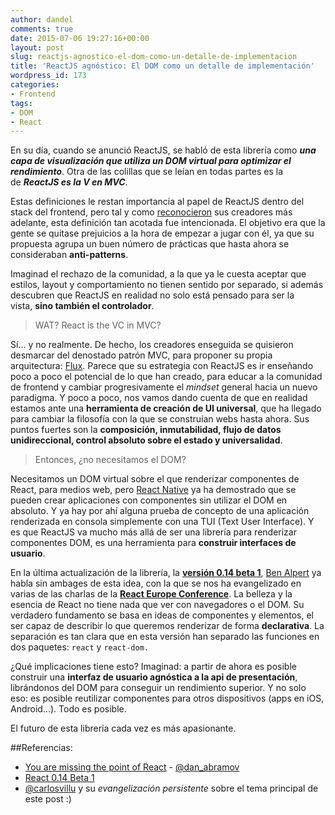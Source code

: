 ```yaml
---
author: dandel
comments: true
date: 2015-07-06 19:27:16+00:00
layout: post
slug: reactjs-agnostico-el-dom-como-un-detalle-de-implementacion
title: 'ReactJS agnóstico: El DOM como un detalle de implementación'
wordpress_id: 173
categories:
- Frontend
tags:
- DOM
- React
---
```


En su día, cuando se anunció ReactJS, se habló de esta librería como **_una capa de visualización que utiliza un DOM virtual para optimizar el rendimiento_**. Otra de las colillas que se leían en todas partes es la de **_ReactJS es la V en MVC_**.

Estas definiciones le restan importancia al papel de ReactJS dentro del stack del frontend, pero tal y como [reconocieron](https://groups.google.com/forum/#!msg/reactjs/sB6IPgiXGe4/1os3fnQRAegJ) sus creadores más adelante, esta definición tan acotada fue intencionada. El objetivo era que la gente se quitase prejuicios a la hora de empezar a jugar con él, ya que su propuesta agrupa un buen número de prácticas que hasta ahora se consideraban **anti-patterns**.

Imaginad el rechazo de la comunidad, a la que ya le cuesta aceptar que estilos, layout y comportamiento no tienen sentido por separado, si además descubren que ReactJS en realidad no solo está pensado para ser la vista, **sino también el controlador**.

> WAT? React is the VC in MVC?

Sí... y no realmente. De hecho, los creadores enseguida se quisieron desmarcar del denostado patrón MVC, para proponer su propia arquitectura: [Flux](https://facebook.github.io/flux/). Parece que su estrategia con ReactJS es ir enseñando poco a poco el potencial de lo que han creado, para educar a la comunidad de frontend y cambiar progresivamente el _mindset_ general hacia un nuevo paradigma. Y poco a poco, nos vamos dando cuenta de que en realidad estamos ante una **herramienta de creación de UI universal**, que ha llegado para cambiar la filosofía con la que se construían webs hasta ahora. Sus puntos fuertes son la **composición, inmutabilidad, flujo de datos unidireccional, control absoluto sobre el estado y universalidad**.

> Entonces, ¿no necesitamos el DOM?

Necesitamos un DOM virtual sobre el que renderizar componentes de React, para medios web, pero [React Native](https://facebook.github.io/react-native/) ya ha demostrado que se pueden crear aplicaciones con componentes sin utilizar el DOM en absoluto. Y ya hay por ahí alguna prueba de concepto de una aplicación renderizada en consola simplemente con una TUI (Text User Interface). Y es que ReactJS va mucho más allá de ser una librería para renderizar componentes DOM, es una herramienta para **construir interfaces de usuario**.

En la última actualización de la librería, la **[versión 0.14 beta 1](http://facebook.github.io/react/blog/)**, [Ben Alpert](https://twitter.com/soprano) ya habla sin ambages de esta idea, con la que se nos ha evangelizado en varias de las charlas de la [**React Europe Conference**](https://www.react-europe.org). La belleza y la esencia de React no tiene nada que ver con navegadores o el DOM. Su verdadero fundamento se basa en ideas de componentes y elementos, el ser capaz de describir lo que queremos renderizar de forma **declarativa**. La separación es tan clara que en esta versión han separado las funciones en dos paquetes: `react` y `react-dom. `

¿Qué implicaciones tiene esto? Imaginad: a partir de ahora es posible construir una **interfaz de usuario agnóstica a la api de presentación**, librándonos del DOM para conseguir un rendimiento superior. Y no solo eso: es posible reutilizar componentes para otros dispositivos (apps en iOS, Android...). Todo es posible.

El futuro de esta librería cada vez es más apasionante.

##Referencias:

  * [You are missing the point of React](https://medium.com/@dan_abramov/youre-missing-the-point-of-react-a20e34a51e1a) - [@dan_abramov](https://twitter.com/dan_abramov?lang=es)
  * [React 0.14 Beta 1](https://facebook.github.io/react/blog/2015/07/03/react-v0.14-beta-1.html)
  * [@carlosvillu](https://twitter.com/carlosvillu) y su _evangelización persistente_ sobre el tema principal de este post :)


